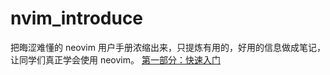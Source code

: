 # nvim_introduce
把晦涩难懂的 neovim 用户手册浓缩出来，只提炼有用的，好用的信息做成笔记，让同学们真正学会使用 neovim。
[第一部分：快速入门](./Getting_Srarted.md) 
